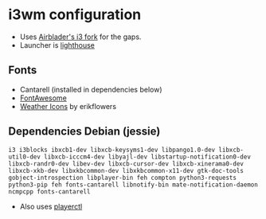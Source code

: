 
# i3wm configuration

- Uses [Airblader's i3 fork](https://github.com/Airblader/i3) for the gaps.
- Launcher is [lighthouse](https://github.com/emgram769/lighthouse)

## Fonts
- Cantarell (installed in dependencies below)
- [FontAwesome](http://fontawesome.github.io/Font-Awesome/) 
- [Weather Icons](https://github.com/erikflowers/weather-icons) by erikflowers

## Dependencies Debian (jessie) 
```
i3 i3blocks ibxcb1-dev libxcb-keysyms1-dev libpango1.0-dev libxcb-util0-dev libxcb-icccm4-dev libyajl-dev libstartup-notification0-dev libxcb-randr0-dev libev-dev libxcb-cursor-dev libxcb-xinerama0-dev libxcb-xkb-dev libxkbcommon-dev libxkbcommon-x11-dev gtk-doc-tools gobject-introspection libplayer-bin feh compton python3-requests python3-pip feh fonts-cantarell libnotify-bin mate-notification-daemon ncmpcpp fonts-cantarell
```
- Also uses [playerctl](https://github.com/acrisci/playerctl)
